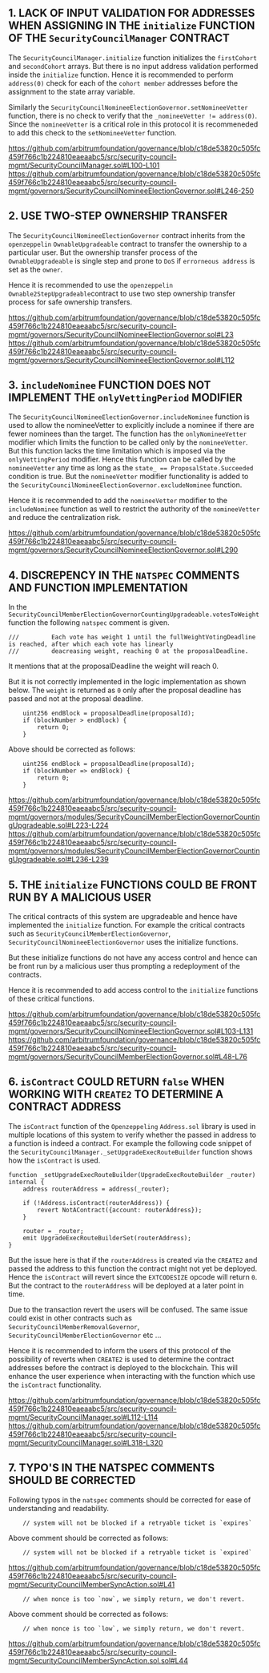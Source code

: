 ## 1. LACK OF INPUT VALIDATION FOR ADDRESSES WHEN ASSIGNING IN THE `initialize` FUNCTION OF THE `SecurityCouncilManager` CONTRACT

The `SecurityCouncilManager.initialize` function initializes the `firstCohort` and `secondCohort` arrays. But there is no input address validation performed inside the `initialize` function. Hence it is recommended to perform `address(0)` check for each of the `cohort member` addresses before the assignment to the state array variable.

Similarly the `SecurityCouncilNomineeElectionGovernor.setNomineeVetter` function, there is no check to verify that the `_nomineeVetter != address(0)`. Since the `nomineeVetter` is a critical role in this protocol it is recommeneded to add this check to the `setNomineeVetter` function.

https://github.com/arbitrumfoundation/governance/blob/c18de53820c505fc459f766c1b224810eaeaabc5/src/security-council-mgmt/SecurityCouncilManager.sol#L100-L101
https://github.com/arbitrumfoundation/governance/blob/c18de53820c505fc459f766c1b224810eaeaabc5/src/security-council-mgmt/governors/SecurityCouncilNomineeElectionGovernor.sol#L246-250

## 2. USE TWO-STEP OWNERSHIP TRANSFER

The `SecurityCouncilNomineeElectionGovernor` contract inherits from the `openzeppelin` `OwnableUpgradeable` contract to transfer the ownership to a particular user. But the ownership transfer process of the `OwnableUpgradeable` is single step and prone to `DoS` if `errorneous address` is set as the `owner`.

Hence it is recommended to use the `openzeppelin` `Ownable2StepUpgradeable`contract to use two step ownership transfer process for safe ownership transfers.

https://github.com/arbitrumfoundation/governance/blob/c18de53820c505fc459f766c1b224810eaeaabc5/src/security-council-mgmt/governors/SecurityCouncilNomineeElectionGovernor.sol#L23
https://github.com/arbitrumfoundation/governance/blob/c18de53820c505fc459f766c1b224810eaeaabc5/src/security-council-mgmt/governors/SecurityCouncilNomineeElectionGovernor.sol#L112

## 3. `includeNominee` FUNCTION DOES NOT IMPLEMENT THE `onlyVettingPeriod` MODIFIER

The `SecurityCouncilNomineeElectionGovernor.includeNominee` function is used to allow the nomineeVetter to explicitly include a nominee if there are fewer nominees than the target. The function has the `onlyNomineeVetter` modifier which limits the function to be called only by the `nomineeVetter`. But this function lacks the time limitation which is imposed via the `onlyVettingPeriod` modifier. Hence this function can be called by the `nomineeVetter` any time as long as the `state_ == ProposalState.Succeeded` condition is true. But the `nomineeVetter` modifier functionality is added to the `SecurityCouncilNomineeElectionGovernor.excludeNominee` function.

Hence it is recommended to add the `nomineeVetter` modifier to the `includeNominee` function as well to restrict the authority of the `nomineeVetter` and reduce the centralization risk.

https://github.com/arbitrumfoundation/governance/blob/c18de53820c505fc459f766c1b224810eaeaabc5/src/security-council-mgmt/governors/SecurityCouncilNomineeElectionGovernor.sol#L290

## 4. DISCREPENCY IN THE `NATSPEC` COMMENTS AND FUNCTION IMPLEMENTATION

In the `SecurityCouncilMemberElectionGovernorCountingUpgradeable.votesToWeight` function the following `natspec` comment is given.

    ///         Each vote has weight 1 until the fullWeightVotingDeadline is reached, after which each vote has linearly
    ///         deacreasing weight, reaching 0 at the proposalDeadline.

It mentions that at the proposalDeadline the weight will reach 0.

But it is not correctly implemented in the logic implementation as shown below. The `weight` is returned as `0` only after the proposal deadline has passed and not at the proposal deadline.

        uint256 endBlock = proposalDeadline(proposalId);
        if (blockNumber > endBlock) {
            return 0;
        }

Above should be corrected as follows:

        uint256 endBlock = proposalDeadline(proposalId);
        if (blockNumber => endBlock) {
            return 0;
        }

https://github.com/arbitrumfoundation/governance/blob/c18de53820c505fc459f766c1b224810eaeaabc5/src/security-council-mgmt/governors/modules/SecurityCouncilMemberElectionGovernorCountingUpgradeable.sol#L223-L224
https://github.com/arbitrumfoundation/governance/blob/c18de53820c505fc459f766c1b224810eaeaabc5/src/security-council-mgmt/governors/modules/SecurityCouncilMemberElectionGovernorCountingUpgradeable.sol#L236-L239

## 5. THE `initialize` FUNCTIONS COULD BE FRONT RUN BY A MALICIOUS USER

The critical contracts of this system are upgradeable and hence have implemented the `initialize` function. For example the critical contracts such as `SecurityCouncilMemberElectionGovernor`, `SecurityCouncilNomineeElectionGovernor` uses the initialize functions.

But these initialize functions do not have any access control and hence can be front run by a malicious user thus prompting a redeployment of the contracts. 

Hence it is recommended to add access control to the `initialize` functions of these critical functions.

https://github.com/arbitrumfoundation/governance/blob/c18de53820c505fc459f766c1b224810eaeaabc5/src/security-council-mgmt/governors/SecurityCouncilNomineeElectionGovernor.sol#L103-L131
https://github.com/arbitrumfoundation/governance/blob/c18de53820c505fc459f766c1b224810eaeaabc5/src/security-council-mgmt/governors/SecurityCouncilMemberElectionGovernor.sol#L48-L76

## 6. `isContract` COULD RETURN `false` WHEN WORKING WITH `CREATE2` TO DETERMINE A CONTRACT ADDRESS 

The `isContract` function of the `Openzeppeling` `Address.sol` library is used in multiple locations of this system to verify whether the passed in address to a function is indeed a contract. For example the following code snippet of the `SecurityCouncilManager._setUpgradeExecRouteBuilder` function shows how the `isContract` is used.

    function _setUpgradeExecRouteBuilder(UpgradeExecRouteBuilder _router) internal {
        address routerAddress = address(_router);

        if (!Address.isContract(routerAddress)) {
            revert NotAContract({account: routerAddress});
        }

        router = _router;
        emit UpgradeExecRouteBuilderSet(routerAddress);
    }

But the issue here is that if the `routerAddress` is created via the `CREATE2` and passed the address to this function the contract might not yet be deployed. Hence the `isContract` will revert since the `EXTCODESIZE` opcode will return `0`. But the contract to the `routerAddress` will be deployed at a later point in time.

Due to the transaction revert the users will be confused. The same issue could exist in other contracts such as `SecurityCouncilMemberRemovalGovernor`, `SecurityCouncilMemberElectionGovernor` etc ...

Hence it is recommended to inform the users of this protocol of the possibility of reverts when `CREATE2` is used to determine the contract addresses before the contract is deployed to the blockchain. This will enhance the user experience when interacting with the function which use the `isContract` functionality.

https://github.com/arbitrumfoundation/governance/blob/c18de53820c505fc459f766c1b224810eaeaabc5/src/security-council-mgmt/SecurityCouncilManager.sol#L112-L114
https://github.com/arbitrumfoundation/governance/blob/c18de53820c505fc459f766c1b224810eaeaabc5/src/security-council-mgmt/SecurityCouncilManager.sol#L318-L320

## 7. TYPO'S IN THE NATSPEC COMMENTS SHOULD BE CORRECTED

Following typos in the `natspec` comments should be corrected for ease of understanding and readability.

        // system will not be blocked if a retryable ticket is `expires`
		
Above comment should be corrected as follows:

        // system will not be blocked if a retryable ticket is `expired`

https://github.com/arbitrumfoundation/governance/blob/c18de53820c505fc459f766c1b224810eaeaabc5/src/security-council-mgmt/SecurityCouncilMemberSyncAction.sol#L41

        // when nonce is too `now`, we simply return, we don't revert.
		
Above comment should be corrected as follows:

        // when nonce is too `low`, we simply return, we don't revert.

https://github.com/arbitrumfoundation/governance/blob/c18de53820c505fc459f766c1b224810eaeaabc5/src/security-council-mgmt/SecurityCouncilMemberSyncAction.sol.sol#L44